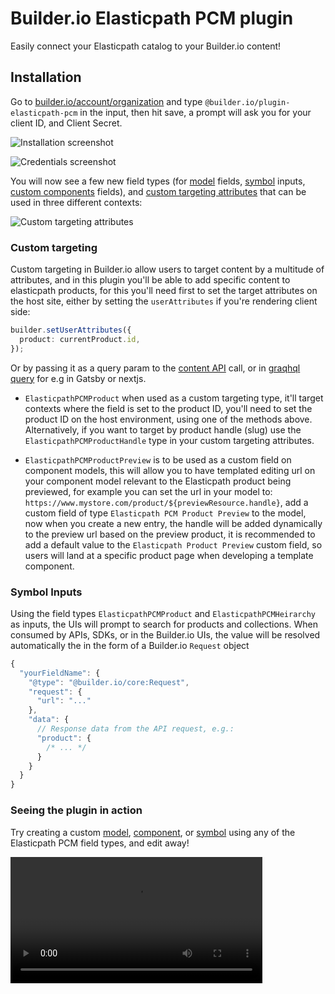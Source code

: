 # Builder.io Elasticpath PCM plugin

Easily connect your Elasticpath catalog to your Builder.io content!

## Installation

Go to [builder.io/account/organization](https://builder.io/account/organization) and type `@builder.io/plugin-elasticpath-pcm` in the input, then hit save, a prompt will ask you for your client ID, and Client Secret.

![Installation screenshot](https://cdn.builder.io/api/v1/image/assets%2F1fa6810c36c54e87bfe1a6cc0f0be906%2F73b8cfe01dde493f918701d7f9c51d79)

![Credentials screenshot](https://cdn.builder.io/api/v1/image/assets%2F1fa6810c36c54e87bfe1a6cc0f0be906%2Ff30a7a80a74942edbd9039c0f40949ab)



You will now see a few new field types (for [model](https://builder.io/c/docs/guides/getting-started-with-models) fields, [symbol](https://builder.io/c/docs/guides/symbols) inputs, [custom components](https://builder.io/c/docs/custom-react-components) fields), and [custom targeting attributes](https://www.builder.io/c/docs/guides/targeting-and-scheduling#custom-targeting) that can be used in three different contexts:

![Custom targeting attributes](https://cdn.builder.io/api/v1/image/assets%2F1fa6810c36c54e87bfe1a6cc0f0be906%2F1090c59bd79147568ffd87e8d78bc6cf)

### Custom targeting

Custom targeting in Builder.io allow users to target content by a multitude of attributes, and in this plugin you'll be able to add specific content to elasticpath products, for this you'll need first to set the target attributes on the host site, either by setting the `userAttributes` if you're rendering client side:

```ts
builder.setUserAttributes({
  product: currentProduct.id,
});
```

Or by passing it as a query param to the [content API](https://www.builder.io/c/docs/query-api#:~:text=userAttributes) call, or in [graqhql query](https://www.builder.io/c/docs/graphql-api#:~:text=with%20targeting) for e.g in Gatsby or nextjs.

- `ElasticpathPCMProduct` when used as a custom targeting type, it'll target contexts where the field is set to the product ID, you'll need to set the product ID on the host environment, using one of the methods above. Alternatively, if you want to target by product handle (slug) use the `ElasticpathPCMProductHandle` type in your custom targeting attributes.

- `ElasticpathPCMProductPreview` is to be used as a custom field on component models, this will allow you to have templated editing url on your component model relevant to the Elasticpath product being previewed, for example you can set the url in your model to:
  `https://www.mystore.com/product/${previewResource.handle}`, add a custom field of type `Elasticpath PCM Product Preview` to the model, now when you create a new entry, the handle will be added dynamically to the preview url based on the preview product, it is recommended to add a default value to the `Elasticpath Product Preview` custom field, so users will land at a specific product page when developing a template component.

### Symbol Inputs

Using the field types `ElasticpathPCMProduct` and `ElasticpathPCMHeirarchy` as inputs, the UIs will prompt to search for products and collections. When consumed by APIs, SDKs, or in the Builder.io UIs, the value will be resolved automatically the in the form of a Builder.io `Request` object

```js
{
  "yourFieldName": {
    "@type": "@builder.io/core:Request",
    "request": {
      "url": "..."
    },
    "data": {
      // Response data from the API request, e.g.:
      "product": {
        /* ... */
      }
    }
  }
}
```

### Seeing the plugin in action

Try creating a custom [model](https://builder.io/c/docs/guides/getting-started-with-models), [component](https://builder.io/c/docs/custom-react-components), or [symbol](https://builder.io/c/docs/guides/symbols) using any of the Elasticpath PCM field types, and edit away!


<video width="80%" src="https://cdn.builder.io/o/assets%2F1fa6810c36c54e87bfe1a6cc0f0be906%2Fe84e09f8c7ea4fdea63c7b329c756c4e%2Fcompressed?apiKey=1fa6810c36c54e87bfe1a6cc0f0be906&token=e84e09f8c7ea4fdea63c7b329c756c4e&alt=media&optimized=true" autoplay controls/>

